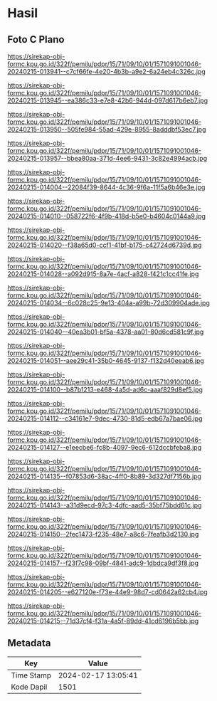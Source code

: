 # Hasil

## Foto C Plano

https://sirekap-obj-formc.kpu.go.id/322f/pemilu/pdpr/15/71/09/10/01/1571091001046-20240215-013941--c7cf66fe-4e20-4b3b-a9e2-6a24eb4c326c.jpg

https://sirekap-obj-formc.kpu.go.id/322f/pemilu/pdpr/15/71/09/10/01/1571091001046-20240215-013945--ea386c33-e7e8-42b6-944d-097d617b6eb7.jpg

https://sirekap-obj-formc.kpu.go.id/322f/pemilu/pdpr/15/71/09/10/01/1571091001046-20240215-013950--505fe984-55ad-429e-8955-8adddbf53ec7.jpg

https://sirekap-obj-formc.kpu.go.id/322f/pemilu/pdpr/15/71/09/10/01/1571091001046-20240215-013957--bbea80aa-371d-4ee6-9431-3c82e4994acb.jpg

https://sirekap-obj-formc.kpu.go.id/322f/pemilu/pdpr/15/71/09/10/01/1571091001046-20240215-014004--22084f39-8644-4c36-9f6a-11f5a6b46e3e.jpg

https://sirekap-obj-formc.kpu.go.id/322f/pemilu/pdpr/15/71/09/10/01/1571091001046-20240215-014010--058722f6-4f9b-418d-b5e0-b4604c0144a9.jpg

https://sirekap-obj-formc.kpu.go.id/322f/pemilu/pdpr/15/71/09/10/01/1571091001046-20240215-014020--f38a65d0-ccf1-41bf-b175-c42724d6739d.jpg

https://sirekap-obj-formc.kpu.go.id/322f/pemilu/pdpr/15/71/09/10/01/1571091001046-20240215-014028--a092d915-8a7e-4acf-a828-f421c1cc41fe.jpg

https://sirekap-obj-formc.kpu.go.id/322f/pemilu/pdpr/15/71/09/10/01/1571091001046-20240215-014034--6c028c25-9e13-404a-a99b-72d309904ade.jpg

https://sirekap-obj-formc.kpu.go.id/322f/pemilu/pdpr/15/71/09/10/01/1571091001046-20240215-014040--40ea3b01-bf5a-4378-aa01-80d6cd581c9f.jpg

https://sirekap-obj-formc.kpu.go.id/322f/pemilu/pdpr/15/71/09/10/01/1571091001046-20240215-014051--aee29c41-35b0-4645-9137-f132d40eeab6.jpg

https://sirekap-obj-formc.kpu.go.id/322f/pemilu/pdpr/15/71/09/10/01/1571091001046-20240215-014100--b87b1213-e468-4a5d-ad6c-aaaf829d8ef5.jpg

https://sirekap-obj-formc.kpu.go.id/322f/pemilu/pdpr/15/71/09/10/01/1571091001046-20240215-014112--c34161e7-9dec-4730-81d5-edb67a7bae06.jpg

https://sirekap-obj-formc.kpu.go.id/322f/pemilu/pdpr/15/71/09/10/01/1571091001046-20240215-014127--e1eecbe6-fc8b-4097-9ec6-612dccbfeba8.jpg

https://sirekap-obj-formc.kpu.go.id/322f/pemilu/pdpr/15/71/09/10/01/1571091001046-20240215-014135--f07853d6-38ac-4ff0-8b89-3d327df7156b.jpg

https://sirekap-obj-formc.kpu.go.id/322f/pemilu/pdpr/15/71/09/10/01/1571091001046-20240215-014143--a31d9ecd-97c3-4dfc-aad5-35bf75bdd61c.jpg

https://sirekap-obj-formc.kpu.go.id/322f/pemilu/pdpr/15/71/09/10/01/1571091001046-20240215-014150--2fec1473-f235-48e7-a8c6-7feafb3d2130.jpg

https://sirekap-obj-formc.kpu.go.id/322f/pemilu/pdpr/15/71/09/10/01/1571091001046-20240215-014157--f23f7c98-09bf-4841-adc9-1dbdca9df3f8.jpg

https://sirekap-obj-formc.kpu.go.id/322f/pemilu/pdpr/15/71/09/10/01/1571091001046-20240215-014205--e627120e-f73e-44e9-98d7-cd0642a62cb4.jpg

https://sirekap-obj-formc.kpu.go.id/322f/pemilu/pdpr/15/71/09/10/01/1571091001046-20240215-014215--71d37cf4-f31a-4a5f-89dd-41cd6196b5bb.jpg


## Metadata

| Key        | Value               |
| ---------- | ------------------- |
| Time Stamp | 2024-02-17 13:05:41 |
| Kode Dapil | 1501                |



